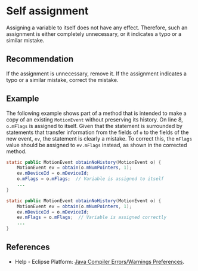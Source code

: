 # Self assignment
Assigning a variable to itself does not have any effect. Therefore, such an assignment is either completely unnecessary, or it indicates a typo or a similar mistake.


## Recommendation
If the assignment is unnecessary, remove it. If the assignment indicates a typo or a similar mistake, correct the mistake.


## Example
The following example shows part of a method that is intended to make a copy of an existing `MotionEvent` without preserving its history. On line 8, `o.mFlags` is assigned to itself. Given that the statement is surrounded by statements that transfer information from the fields of `o` to the fields of the new event, `ev`, the statement is clearly a mistake. To correct this, the `mFlags` value should be assigned to `ev.mFlags` instead, as shown in the corrected method.


```java
static public MotionEvent obtainNoHistory(MotionEvent o) {
    MotionEvent ev = obtain(o.mNumPointers, 1);
    ev.mDeviceId = o.mDeviceId;
    o.mFlags = o.mFlags;  // Variable is assigned to itself
    ...
}

static public MotionEvent obtainNoHistory(MotionEvent o) {
    MotionEvent ev = obtain(o.mNumPointers, 1);
    ev.mDeviceId = o.mDeviceId;
    ev.mFlags = o.mFlags;  // Variable is assigned correctly
    ...
}

```

## References
* Help - Eclipse Platform: [Java Compiler Errors/Warnings Preferences](https://help.eclipse.org/2020-12/advanced/content.jsp?topic=/org.eclipse.jdt.doc.user/reference/preferences/java/compiler/ref-preferences-errors-warnings.htm).
